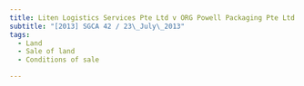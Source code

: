 ```yaml
---
title: Liten Logistics Services Pte Ltd v ORG Powell Packaging Pte Ltd and another appeal 
subtitle: "[2013] SGCA 42 / 23\_July\_2013"
tags:
  - Land
  - Sale of land
  - Conditions of sale

---
```


